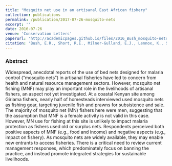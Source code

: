 ```yaml
---
title: "Mosquito net use in an artisanal East African fishery"
collection: publications
permalink: /publication/2017-07-26-mosquito-nets
excerpt: ''
date: 2016-07-26
venue: 'Conservation Letters'
paperurl: 'http://academicpages.github.io/files/2016_Bush_mosquito-nets.pdf'
citation: 'Bush, E.R., Short, R.E., Milner‐Gulland, E.J., Lennox, K., Samoilys, M. and Hill, N., 2017. Mosquito net use in an artisanal East African fishery. Conservation Letters, 10(4), pp.451-459.'
---
```

  
### Abstract
Widespread, anecdotal reports of the use of bed nets designed for malaria control (“mosquito nets”) in artisanal fisheries have led to concern from health and natural resource management sectors. However, mosquito net fishing (MNF) may play an important role in the livelihoods of artisanal fishers, an aspect not yet investigated. At a coastal Kenyan site among Giriama fishers, nearly half of homesteads interviewed used mosquito nets as fishing gear, targeting juvenile fish and prawns for subsistence and sale. The majority of mosquito net (MN) fishers here were men, suggesting that the assumption that MNF is a female activity is not valid in this case. However, MN use for fishing at this site is unlikely to impact malaria protection as fishers used old or surplus nets. Respondents perceived both positive aspects of MNF (e.g., food and income) and negative aspects (e.g., impact on fishery). As mosquito nets are widely available, they may enable new entrants to access fisheries. There is a critical need to review current management responses, which predominately focus on banning the practice, and instead promote integrated strategies for sustainable livelihoods.
